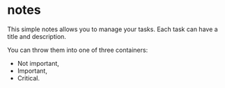 # notes
This simple notes allows you to manage your tasks.
Each task can have a title and description.

You can throw them into one of three containers:

- Not important,
- Important,
- Critical.
